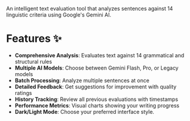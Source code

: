 An intelligent text evaluation tool that analyzes sentences against 14 linguistic criteria using Google's Gemini AI.

# Features ✨

- **Comprehensive Analysis**: Evaluates text against 14 grammatical and structural rules
- **Multiple AI Models**: Choose between Gemini Flash, Pro, or Legacy models
- **Batch Processing**: Analyze multiple sentences at once
- **Detailed Feedback**: Get suggestions for improvement with quality ratings
- **History Tracking**: Review all previous evaluations with timestamps
- **Performance Metrics**: Visual charts showing your writing progress
- **Dark/Light Mode**: Choose your preferred interface style.
